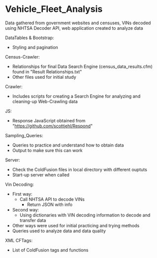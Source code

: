 # Vehicle_Fleet_Analysis
Data gathered from government websites and censuses, VINs decoded using NHTSA Decoder API, web application created to analyze data

DataTables & Bootstrap:
  - Styling and pagination
  
Census-Crawler:
  - Relationships for final Data Search Engine (census_data_results.cfm) found in "Result Relationships.txt"
  - Other files used for initial study

Crawler:
  - Includes scripts for creating a Search Engine for analyzing and cleaning-up Web-Crawling data
  
JS:
  - Response JavaScript obtained from "https://github.com/scottjehl/Respond"

Sampling_Queries:
  - Queries to practice and understand how to obtain data
  - Output to make sure this can work
  
Server:
  - Check the ColdFusion files in local directory with different ouptuts
  - Start-up server when called
  
Vin Decoding:
  - First way:
    - Call NHTSA API to decode VINs
      - Return JSON with info
  - Second way:
    - Using dictionaries with VIN decoding information to decode and transfer data
  - Other ways were used for initial practicing and trying methods
  - Queries used to analyze data and data quality
  
XML CFTags:
  - List of ColdFusion tags and functions
